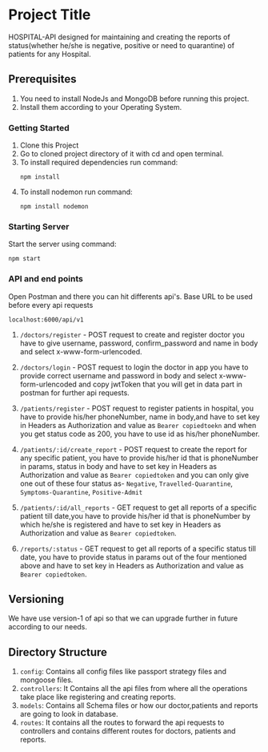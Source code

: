 # Project Title

HOSPITAL-API designed for maintaining and creating the reports of status(whether he/she is negative, positive or need to quarantine) of patients for any Hospital.

## Prerequisites

1. You need to install NodeJs and MongoDB before running this project.
2. Install them according to your Operating System.

### Getting Started

1. Clone this Project
2. Go to cloned project directory of it with cd and open terminal. 
3. To install required dependencies run command:
   ```
   npm install
   ```
4. To install nodemon run command:
   ```
   npm install nodemon 
   ```

### Starting Server

   Start the server using command:
   ```
   npm start
   ```
### API and end points

 Open Postman and there you can hit differents api's. 
 Base URL to be used before every api requests 
```
localhost:6000/api/v1
```

1. `/doctors/register` - POST request to create and register doctor you have to give username, password, confirm_password and name in body and select x-www-form-urlencoded.

2. `/doctors/login` - POST request to login the doctor in app you have to provide correct username and password in body and select x-www-form-urlencoded and copy jwtToken 
   that you will get in data part in postman for further api requests.

3. `/patients/register` - POST request to register patients in hospital, you have to provide his/her phoneNumber, name in body,and have to set key in Headers as Authorization
    and value as `Bearer copiedtoekn` and when you get status code as 200, you have to use id as his/her phoneNumber.

4. `/patients/:id/create_report` - POST request to create the report for any specific patient, you have to provide his/her id that is phoneNumber in params, status in body
    and have to set key in Headers as Authorization  and value as `Bearer copiedtoken` and you can only give one out of these four status as-
   `Negative`, `Travelled-Quarantine`, `Symptoms-Quarantine`, `Positive-Admit`

5. `/patients/:id/all_reports` - GET request to get all reports of a specific patient till date,you have to provide his/her id that is phoneNumber by which he/she is registered 
    and have to set key in Headers as Authorization  and value as `Bearer copiedtoken`.

6. `/reports/:status` - GET request to get all reports of a specific status till date, you have to provide status in params out of the four mentioned above and have to set 
    key in Headers as Authorization  and value as `Bearer copiedtoken`.

## Versioning

We have use version-1 of api so that we can upgrade further in future according to our needs.

## Directory Structure

1. `config`: Contains all config files like passport strategy files and mongoose files.
2. `controllers`: It Contains all the api files from where all the operations take place like registering and creating reports.
3. `models`: Contains all Schema files or how our doctor,patients and reports are going to look in database.
4. `routes`: It contains all the routes to forward the api requests to controllers and contains different routes for doctors, patients and reports.


